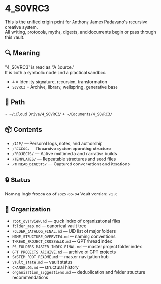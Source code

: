 # 4_S0VRC3

This is the unified origin point for Anthony James Padavano's recursive creative system.  
All writing, protocols, myths, digests, and documents begin or pass through this vault.

## 🔍 Meaning
"4_S0VRC3" is read as “A Source.”  
It is both a symbolic node and a practical sandbox.

- `4` = Identity signature, recursion, transformation
- `S0VRC3` = Archive, library, wellspring, generative base

## 📍 Path
`- ~/iCloud Drive/4_S0VRC3/`
`+ ~/Documents/4_S0VRC3/`

## 📦 Contents
- `/4JP/` — Personal logs, notes, and authorship
- `/REGEOS/` — Recursive system operating structure
- `/PROJECTS/` — Active multimedia and narrative builds
- `/TEMPLATES/` — Repeatable structures and seed files
- `/THREAD_DIGESTS/` — Captured conversations and iterations

## 🔒 Status
Naming logic frozen as of `2025-05-04`
Vault version: `v1.0`
## 📂 Organization
- `root_overview.md` — quick index of organizational files
- `folder_map.md` — canonical vault tree
- `FOLDER_CATALOG_FINAL.md` — UID list of major folders
- `NAME_STRUCTURE_OVERVIEW.md` — naming conventions
- `THREAD_PROJECT_CROSSWALK.md` — GPT thread index
- `PR_FOLDERS_MASTER_INDEX_FINAL.md` — master project folder index
- `GPT_PROJECTS_ARCHIVE.md` — archive of GPT projects
- `SYSTEM_ROOT_README.md` — master navigation hub
- `vault_state.md` — vault status
- `CHANGELOG.md` — structural history
- `organization_suggestions.md` — deduplication and folder structure recommendations

